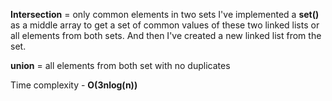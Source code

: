**Intersection** = only common elements in two sets
I've implemented a **set()** as a middle array to get a set of common values of these two linked lists or all elements from both sets. And then I've created a new linked list from the set. 

**union** = all elements from both set with no duplicates

Time complexity - **O(3nlog(n))**